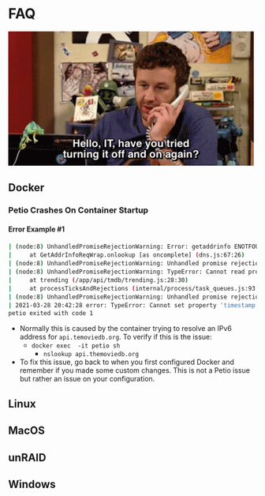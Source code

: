 # FAQ

![](../.gitbook/assets/troubleshooting.gif)

## Docker

### Petio Crashes On Container Startup

#### Error Example \#1

```bash
| (node:8) UnhandledPromiseRejectionWarning: Error: getaddrinfo ENOTFOUND api.themoviedb.org
|     at GetAddrInfoReqWrap.onlookup [as oncomplete] (dns.js:67:26)
| (node:8) UnhandledPromiseRejectionWarning: Unhandled promise rejection. This error originated either by throwing inside of an async function without a catch block, or by rejecting a promise which was not handled with .catch(). To terminate the node process on unhandled promise rejection, use the CLI flag `--unhandled-rejections=strict` (see https://nodejs.org/api/cli.html#cli_unhandled_rejections_mode). (rejection id: 3)
| (node:8) UnhandledPromiseRejectionWarning: TypeError: Cannot read property 'results' of undefined
|     at trending (/app/api/tmdb/trending.js:28:30)
|     at processTicksAndRejections (internal/process/task_queues.js:93:5)
| (node:8) UnhandledPromiseRejectionWarning: Unhandled promise rejection. This error originated either by throwing inside of an async function without a catch block, or by rejecting a promise which was not handled with .catch(). To terminate the node process on unhandled promise rejection, use the CLI flag `--unhandled-rejections=strict` (see https://nodejs.org/api/cli.html#cli_unhandled_rejections_mode). (rejection id: 4)
| 2021-03-28 20:42:28 error: TypeError: Cannot set property 'timestamp' of null
petio exited with code 1
```

* Normally this is caused by the container trying to resolve an IPv6 address for `api.temoviedb.org`. To verify if this is the issue:
  * `docker exec  -it petio sh`
    * `nslookup api.themoviedb.org`
* To fix this issue, go back to when you first configured Docker and remember if you made some custom changes. This is not a Petio issue but rather an issue on your configuration.

## Linux

## MacOS

## unRAID

## Windows

